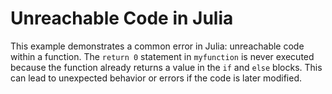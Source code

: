 # Unreachable Code in Julia
This example demonstrates a common error in Julia: unreachable code within a function.  The `return 0` statement in `myfunction` is never executed because the function already returns a value in the `if` and `else` blocks.  This can lead to unexpected behavior or errors if the code is later modified.